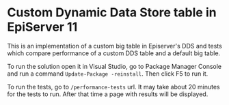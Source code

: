 # Custom Dynamic Data Store table in EpiServer 11

This is an implementation of a custom big table in Episerver's DDS and tests which compare performance of a custom DDS table and a default big table.

To run the solution open it in Visual Studio, go to Package Manager Console and run a command `Update-Package -reinstall`. Then click F5 to run it.

To run the tests, go to `/performance-tests` url. It may take about 20 minutes for the tests to run. After that time a page with results will be displayed. 